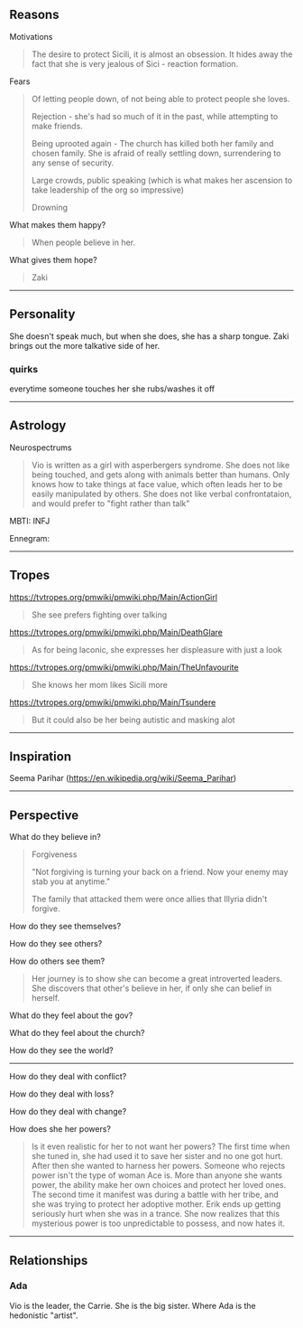 ## Reasons

Motivations

> The desire to protect Sicili, it is almost an obsession. It hides away the fact that she is very jealous of Sici - reaction formation.

Fears

> Of letting people down, of not being able to protect people she loves. 
>
> Rejection - she's had so much of it in the past, while attempting to make friends.
>
> Being uprooted again - The church has killed both her family and chosen family. She is afraid of really settling down, surrendering to any sense of security.
>
> Large crowds, public speaking (which is what makes her ascension to take leadership of the org so impressive)
>
> Drowning

What makes them happy?

> When people believe in her.

What gives them hope?

> Zaki

---

## Personality

She doesn't speak much, but when she does, she has a sharp tongue. Zaki brings out the more talkative side of her. 



### quirks

everytime someone touches her she rubs/washes it off

------

## Astrology

Neurospectrums

> Vio is written as a girl with asperbergers syndrome. She does not like being touched, and gets along with animals better than humans. Only knows how to take things at face value, which often leads her to be easily manipulated by others. She does not like verbal confrontataion, and would prefer to "fight rather than talk"

MBTI: INFJ

Ennegram:

---

## Tropes

 https://tvtropes.org/pmwiki/pmwiki.php/Main/ActionGirl

> She see prefers fighting over talking

https://tvtropes.org/pmwiki/pmwiki.php/Main/DeathGlare

> As for being laconic, she expresses her displeasure with just a look

https://tvtropes.org/pmwiki/pmwiki.php/Main/TheUnfavourite

> She knows her mom likes Sicili more

https://tvtropes.org/pmwiki/pmwiki.php/Main/Tsundere

> But it could also be her being autistic and masking alot

---

## Inspiration

Seema Parihar (https://en.wikipedia.org/wiki/Seema_Parihar)

---

## Perspective

What do they believe in?

> Forgiveness
>
> "Not forgiving is turning your back on a friend. Now your enemy may stab you at anytime."
>
> The family that attacked them were once allies that Illyria didn't forgive.

How do they see themselves?

> 

How do they see others?

> 

How do others see them?

> Her journey is to show she can become a great introverted leaders. She discovers that other's believe in her, if only she can belief in herself.

What do they feel about the gov?

> 

What do they feel about the church?

> 

How do they see the world?

> 

------

How do they deal with conflict?

> 

How do they deal with loss?

> 

How do they deal with change?

> 

How does she her powers?

> Is it even realistic for her to not want her powers?
> The first time when she tuned in, she had used it to save her sister and no one got hurt. After then she wanted to harness her powers. Someone who rejects power isn't the type of woman Ace is. More than anyone she wants power, the ability make her own choices and protect her loved ones.
> The second time it manifest was during a battle with her tribe, and she was trying to protect her adoptive mother. Erik ends up getting seriously hurt when she was in a trance. She now realizes that this mysterious power is too unpredictable to possess, and now hates it.


---

## Relationships

### Ada

Vio is the leader, the Carrie. She is the big sister. Where Ada is the hedonistic "artist".
